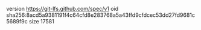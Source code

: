 version https://git-lfs.github.com/spec/v1
oid sha256:8acd5a9381191f4c64cfd8e283768a5a43ffd9cfdcec53dd27fd9681c5689f9c
size 17581

